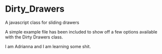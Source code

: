 # Dirty_Drawers
A javascript class for sliding drawers

A simple example file has been included to show off a few options available with the Dirty Drawers class.

I am Adrianna and I am learning some shit.
